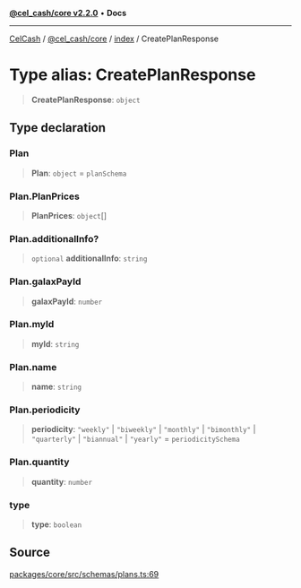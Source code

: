 [**@cel_cash/core v2.2.0**](../../README.md) • **Docs**

***

[CelCash](../../../../packages.md) / [@cel\_cash/core](../../README.md) / [index](../README.md) / CreatePlanResponse

# Type alias: CreatePlanResponse

> **CreatePlanResponse**: `object`

## Type declaration

### Plan

> **Plan**: `object` = `planSchema`

### Plan.PlanPrices

> **PlanPrices**: `object`[]

### Plan.additionalInfo?

> `optional` **additionalInfo**: `string`

### Plan.galaxPayId

> **galaxPayId**: `number`

### Plan.myId

> **myId**: `string`

### Plan.name

> **name**: `string`

### Plan.periodicity

> **periodicity**: `"weekly"` \| `"biweekly"` \| `"monthly"` \| `"bimonthly"` \| `"quarterly"` \| `"biannual"` \| `"yearly"` = `periodicitySchema`

### Plan.quantity

> **quantity**: `number`

### type

> **type**: `boolean`

## Source

[packages/core/src/schemas/plans.ts:69](https://github.com/Pyxlab/celcash/blob/9e2eeefc75067a4b86d18d5bb144eb4446f097c2/packages/core/src/schemas/plans.ts#L69)
